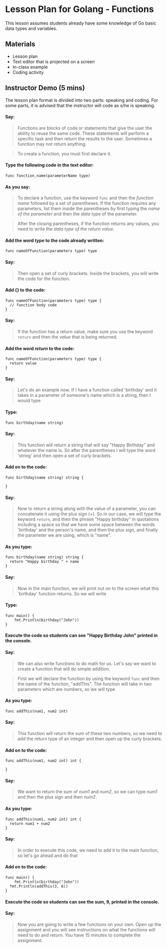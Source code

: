 # Lesson Plan for Golang - Functions

This lesson assumes students already have some knowledge of Go basic data types and variables.

## Materials

- Lesson plan
- Text editor that is projected on a screen
- In-class example
- Coding activity

## Instructor Demo (5 mins)

The lesson plan format is divided into two parts: speaking and coding. For some parts, it is advised that the instructor will code as s/he is speaking.

#### Say:

> Functions are blocks of code or statements that give the user the ability to reuse the same code.
> These statements will perform a specific task and then return the results to the user.
> Sometimes a function may not return anything.

> To create a function, you must first declare it.

#### Type the following code in the text editor:

```golang
func function_name(parameterName type)
```

#### As you say:

> To declare a function, use the keyword `func` and then the _function name_ followed by a set of parentheses.
> If the function requires any parameters, list them inside the parentheses by first typing the _name of the parameter_ and then the _data type_ of the parameter.

> After the closing parentheses, if the function returns any values, you need to write the _data type of the return value_.

#### Add the word _type_ to the code already written:

```golang
func nameOfFunction(parameters type) type
```

#### Say:

> Then open a set of curly brackets. Inside the brackets, you will write the code for the function.

#### Add {} to the code:

```golang
func nameOfFunction(parameters type) type {
  // function body code
}
```

#### Say:

> If the function has a return value, make sure you use the keyword `return` and then the _value_ that is being returned.

#### Add the word _return_ to the code:

```golang
func nameOfFunction(parameters type) type {
  return value
}
```

#### Say:

> Let's do an example now.
> If I have a function called 'birthday' and it takes in a parameter of someone's name which is a string, then I would type

#### Type:

```golang
func birthday(name string)
```

#### Say:

> This function will return a string that will say "Happy Birthday" and whatever the name is. So after the parentheses I will type the word 'string' and then open a set of curly brackets.

#### Add on to the code:

```golang
func birthday(name string) string {

}
```

#### Say:

> Now to return a string along with the value of a parameter, you can concatenate it using the plus sign (+).
> So in our case, we will type the keyword `return`, and then the phrase "Happy birthday" in quotations including a space so that we have some space between the words 'birthday' and the person's name, and then the plus sign, and finally the parameter we are using, which is "name".

#### As you type:

```golang
func birthday(name string) string {
  return "Happy birthday " + name
}
```

#### Say:

> Now in the main function, we will print out on to the screen what this 'birthday' function returns. So we will write

#### Type:

```golang
func main() {
	fmt.Println(birthday("John"))
}
```

#### Execute the code so students can see "Happy Birthday John" printed in the console.

#### Say:

> We can also write functions to do math for us.
> Let's say we want to create a function that will do simple addition.

> First we will declare the function by using the keyword `func` and then the name of the function, "addThis". The function will take in two parameters which are numbers, so we will type

#### As you type:

```golang
func addThis(num1, num2 int)
```

#### Say:

> This function will return the sum of these two numbers, so we need to add the return type of an integer and then open up the curly brackets.

#### Add on to the code:

```golang
func addThis(num1, num2 int) int {

}
```

#### Say:

> We want to return the sum of _num1_ and _num2_, so we can type _num1_ and then the plus sign and then _num2_.

#### As you type:

```golang
func addThis(num1, num2 int) int {
  return num1 + num2
}
```

#### Say:

> In order to execute this code, we need to add it to the main function, so let's go ahead and do that

#### Add on to the code:

```golang
func main() {
	fmt.Println(birthday("John"))
  fmt.Println(addThis(3, 6))
}
```

#### Execute the code so students can see the sum, 9, printed in the console.

#### Say:

> Now you are going to write a few functions on your own. Open up the assignment and you will see instructions on what the functions will need to do and return. You have 15 minutes to complete the assignment.
